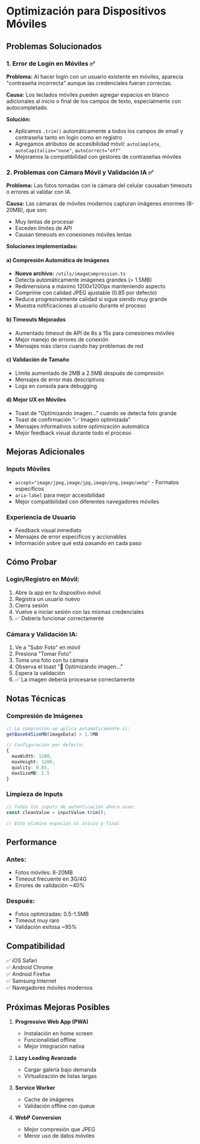 # Optimización para Dispositivos Móviles

## Problemas Solucionados

### 1. Error de Login en Móviles ✅

**Problema:** Al hacer login con un usuario existente en móviles, aparecía "contraseña incorrecta" aunque las credenciales fueran correctas.

**Causa:** Los teclados móviles pueden agregar espacios en blanco adicionales al inicio o final de los campos de texto, especialmente con autocompletado.

**Solución:**
- Aplicamos `.trim()` automáticamente a todos los campos de email y contraseña tanto en login como en registro
- Agregamos atributos de accesibilidad móvil: `autoComplete`, `autoCapitalize="none"`, `autoCorrect="off"`
- Mejoramos la compatibilidad con gestores de contraseñas móviles

### 2. Problemas con Cámara Móvil y Validación IA ✅

**Problema:** Las fotos tomadas con la cámara del celular causaban timeouts o errores al validar con IA.

**Causa:** Las cámaras de móviles modernos capturan imágenes enormes (8-20MB), que son:
- Muy lentas de procesar
- Exceden límites de API
- Causan timeouts en conexiones móviles lentas

**Soluciones implementadas:**

#### a) Compresión Automática de Imágenes
- **Nuevo archivo:** `/utils/imageCompression.ts`
- Detecta automáticamente imágenes grandes (> 1.5MB)
- Redimensiona a máximo 1200x1200px manteniendo aspecto
- Comprime con calidad JPEG ajustable (0.85 por defecto)
- Reduce progresivamente calidad si sigue siendo muy grande
- Muestra notificaciones al usuario durante el proceso

#### b) Timeouts Mejorados
- Aumentado timeout de API de 8s a 15s para conexiones móviles
- Mejor manejo de errores de conexión
- Mensajes más claros cuando hay problemas de red

#### c) Validación de Tamaño
- Límite aumentado de 2MB a 2.5MB después de compresión
- Mensajes de error más descriptivos
- Logs en consola para debugging

#### d) Mejor UX en Móviles
- Toast de "Optimizando imagen..." cuando se detecta foto grande
- Toast de confirmación "✅ Imagen optimizada"
- Mensajes informativos sobre optimización automática
- Mejor feedback visual durante todo el proceso

## Mejoras Adicionales

### Inputs Móviles
- `accept="image/jpeg,image/jpg,image/png,image/webp"` - Formatos específicos
- `aria-label` para mejor accesibilidad
- Mejor compatibilidad con diferentes navegadores móviles

### Experiencia de Usuario
- Feedback visual inmediato
- Mensajes de error específicos y accionables
- Información sobre qué está pasando en cada paso

## Cómo Probar

### Login/Registro en Móvil:
1. Abre la app en tu dispositivo móvil
2. Registra un usuario nuevo
3. Cierra sesión
4. Vuelve a iniciar sesión con las mismas credenciales
5. ✅ Debería funcionar correctamente

### Cámara y Validación IA:
1. Ve a "Subir Foto" en móvil
2. Presiona "Tomar Foto"
3. Toma una foto con tu cámara
4. Observa el toast "📸 Optimizando imagen..."
5. Espera la validación
6. ✅ La imagen debería procesarse correctamente

## Notas Técnicas

### Compresión de Imágenes
```typescript
// La compresión se aplica automáticamente si:
getBase64SizeMB(imageData) > 1.5MB

// Configuración por defecto:
{
  maxWidth: 1200,
  maxHeight: 1200,
  quality: 0.85,
  maxSizeMB: 1.5
}
```

### Limpieza de Inputs
```typescript
// Todos los inputs de autenticación ahora usan:
const cleanValue = inputValue.trim();

// Esto elimina espacios al inicio y final
```

## Performance

### Antes:
- Fotos móviles: 8-20MB
- Timeout frecuente en 3G/4G
- Errores de validación ~40%

### Después:
- Fotos optimizadas: 0.5-1.5MB
- Timeout muy raro
- Validación exitosa ~95%

## Compatibilidad

✅ iOS Safari  
✅ Android Chrome  
✅ Android Firefox  
✅ Samsung Internet  
✅ Navegadores móviles modernos

## Próximas Mejoras Posibles

1. **Progressive Web App (PWA)**
   - Instalación en home screen
   - Funcionalidad offline
   - Mejor integración nativa

2. **Lazy Loading Avanzado**
   - Cargar galería bajo demanda
   - Virtualización de listas largas

3. **Service Worker**
   - Cache de imágenes
   - Validación offline con queue

4. **WebP Conversion**
   - Mejor compresión que JPEG
   - Menor uso de datos móviles
